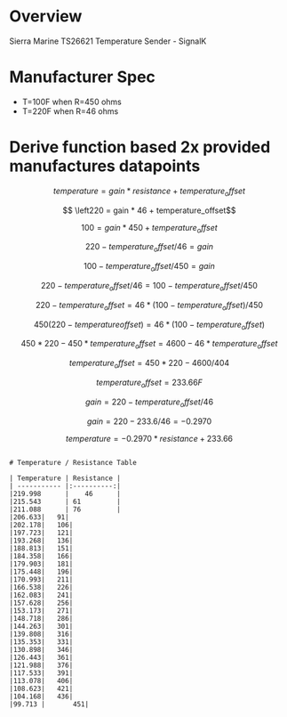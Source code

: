# Overview

Sierra Marine TS26621 Temperature Sender - SignalK

# Manufacturer Spec
* T=100F when R=450 ohms
* T=220F when R=46 ohms

# Derive function based 2x provided manufactures datapoints
$$temperature = gain * resistance + temperature_offset$$

```math

\left220 = gain * 46 + temperature_offset
```

$$100 = gain * 450 + temperature_offset$$

$$220 - temperature_offset / 46 = gain$$

$$100 - temperature_offset / 450 = gain$$

$$220 - temperature_offset / 46 = 100 - temperature_offset / 450$$

$$220 - temperature_offset = 46 * (100 - temperature_offset) / 450$$

$$450(220-temperatureoffset) = 46 * (100 - temperature_offset)$$
```math
450*220 - 450*temperature_offset = 4600 - 46*temperature_offset
```
$$temperature_offset = 450*220-4600 / 404$$

$$temperature_offset = 233.66 F$$

$$gain = 220 - temperature_offset/46$$

$$gain = 220 - 233.6/46 =  -0.2970$$

$$temperature = -0.2970 * resistance + 233.66$$
```

# Temperature / Resistance Table

| Temperature |	Resistance |
| ----------- |:----------:|
|219.998      |    46      |
|215.543      | 61         |
|211.088      | 76         |
|206.633|	91|
|202.178|	106|
|197.723|	121|
|193.268|	136|
|188.813|	151|
|184.358|	166|
|179.903|	181|
|175.448|	196|
|170.993|	211|
|166.538|	226|
|162.083|	241|
|157.628|	256|
|153.173|	271|
|148.718|	286|
|144.263|	301|
|139.808|	316|
|135.353|	331|
|130.898|	346|
|126.443|	361|
|121.988|	376|
|117.533|	391|
|113.078|	406|
|108.623|	421|
|104.168|	436|
|99.713	|       451|

